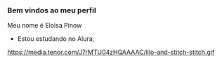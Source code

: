 ### Bem vindos ao meu perfil  

Meu nome é Eloisa Pinow 

- Estou estudando no Alura;

https://media.tenor.com/J7rMTU04zHQAAAAC/lilo-and-stitch-stitch.gif
